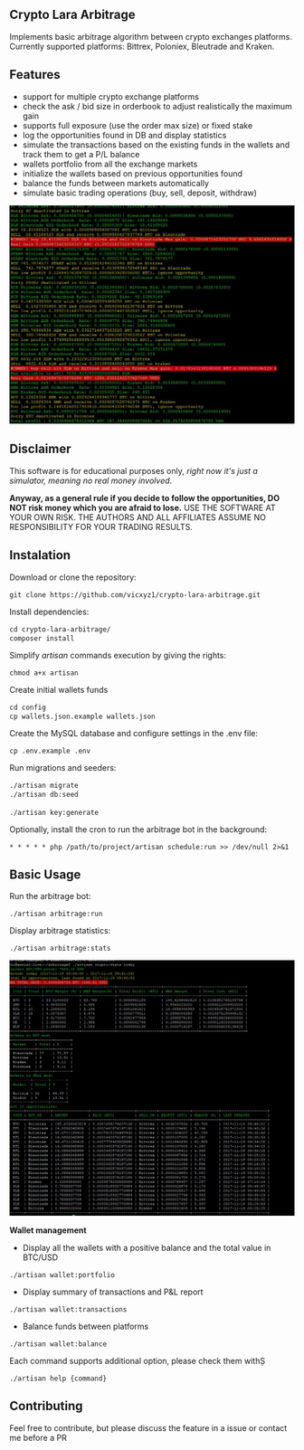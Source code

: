 
Crypto Lara Arbitrage
--- 

Implements basic arbitrage algorithm between crypto exchanges platforms. Currently supported platforms: Bittrex, Poloniex, Bleutrade and Kraken.


## Features

* support for multiple crypto exchange platforms
* check the ask / bid size in orderbook  to adjust realistically the maximum gain
* supports full exposure (use the order max size) or fixed stake
* log the opportunities found in DB and display statistics
* simulate the transactions based on the existing funds in the wallets and track them to get a P/L balance
* wallets portfolio from all the exchange markets
* initialize the wallets based on previous opportunities found
* balance the funds between markets automatically 
* simulate basic trading operations (buy, sell, deposit, withdraw)


![arbitrage:run](docs/arbitrage_run.jpg)


## Disclaimer
   
   This software is for educational purposes only, _right now it's just a simulator, meaning no real money involved_. 
   
  __Anyway, as a general rule if you decide to follow the opportunities, DO NOT risk money which you are afraid to lose.__ USE THE SOFTWARE AT YOUR OWN RISK. THE AUTHORS AND ALL AFFILIATES ASSUME NO RESPONSIBILITY FOR YOUR TRADING RESULTS.

## Instalation

Download or clone the repository:

    git clone https://github.com/vicxyz1/crypto-lara-arbitrage.git

Install dependencies: 
    
    cd crypto-lara-arbitrage/
    composer install

Simplify _artisan_ commands execution by giving the rights:

    chmod a+x artisan 

Create initial wallets funds

    cd config
    cp wallets.json.example wallets.json

Create the MySQL database and configure settings in the .env file:  

    cp .env.example .env

Run migrations and seeders:

    ./artisan migrate
    ./artisan db:seed
    
    ./artisan key:generate 


Optionally, install the cron to run the arbitrage bot in the background:

    * * * * * php /path/to/project/artisan schedule:run >> /dev/null 2>&1




## Basic Usage

Run the arbitrage bot:

    ./artisan arbitrage:run

  
Display arbitrage statistics:

    ./artisan arbitrage:stats 
    
![arbitrage:run](docs/arbitrage_stats.jpg)

__Wallet management__

   - Display all the wallets with a positive balance and the total value in BTC/USD
    
    ./artisan wallet:portfolio
    
   - Display summary of transactions and P&L report
   
    ./artisan wallet:transactions
   
   - Balance funds between platforms
   
    ./artisan wallet:balance
    
Each command supports additional option, please check them withȘ   
    
    ./artisan help {command}

## Contributing

Feel free to contribute, but please discuss the feature in a issue or contact me before a PR 
    

